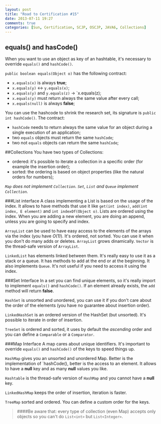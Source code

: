 ```yaml
---
layout: post
title: "Road to Certification #15"
date: 2013-07-11 19:27
comments: true
categories: [Sun, Certification, SCJP, OSCJP, JAVA6, Collections]
---
```

## equals() and hasCode()
When you want to use an object as key of an hashtable, it's necessary to override `equals()` and `hashCode()`.

`public boolean equals(Object o)` has the following contract:

* `x.equals(x)` is always **true**;
* `x.equals(y)` <-> `y.equals(x)`;
* `x.equals(y)` and `y.equals(z)` -> `x.equals(z);
* `x.equals(y)` must return always the same value after every call;
* `x.equals(null)` is always **false**;
<!-- more -->
You can use the hashcode to shrink the research set, its signature is `public int hashCode()`. The contract:

* `hashCode` needs to return always the same value for an object during a single execution of an application;
* two `equals` objects must return the same `hashCode`;
* two not `equals` objects can return the same `hashCode`;

##Collections
You have two types of Collections:

* ordered: it's possible to iterate a collection in a specific order (for example the insertion order);
* sorted: the ordering is based on object properties (like the natural orders for numbers);

*`Map` does not implement `Collection`. `Set`, `List` and `Queue` implement `Collection`.*

###List interface
A class implementing a List is based on the usage of the index. It allows to have methods that use it like `get(int index)`, `add(int index, E element)` and `int indexOf(Object o)`. Lists are ordered using the index. When you are adding a new element, you are doing an append, unless you are going to specify and index.

`ArrayList` can be used to have easy access to the elements of the arrays via the index (you have *O(1)*). It's ordered, not sorted. You can use it when you don't do many adds or deletes. `ArrayList` grows dinamically. `Vector` is the thread-safe version of `ArrayList`.

`LinkedList` has elements linked between them. It's really easy to use it as a stack or a queue. It has methods to add at the end or at the beginning. It also implements `Queue`. It's not useful if you need to access it using the index.

###Set Interface
In a set you can find unique elements, so it's really import to implement `equals()` and `hashCode()`. If an element already exists, the `add` method will return **false**.

`HashSet` is unsorted and unordered, you can use it if you don't care about the order of the elements (you have no guarantee about insertion order).

`LinkedHashSet` is an ordered version of the HashSet (but unsorted). It's possible to iterate in order of insertion.

`TreeSet` is ordered and sorted, it uses by default the *ascending* order and you can define a `Comparable` or a `Comparator`.

###Map Interface
A map cares about unique identifiers. It's important to override `equals()` and `hashCode()` of the keys to speed things up.

`HashMap` gives you an unsorted and unordered Map. Better is the implementation of `hashCode(), better is the access to an element. It allows to have a **null** key and as many **null** values you like.

`Hashtable` is the thread-safe version of `HashMap` and you cannot have a **null** key.

`LinkedHashMap` keeps the order of insertion, iteration is faster.

`TreeMap` sorted and ordered. You can define a custom order for the keys.

> ####Be aware that:
> every type of collection (even Map) accepts only objects so you can't do `List<int>` but `List<Integer>`.

